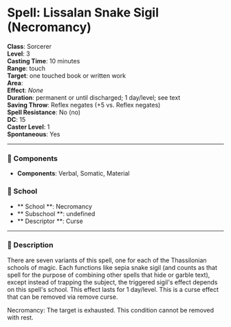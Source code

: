 
# Spell: Lissalan Snake Sigil (Necromancy)
**Class**: Sorcerer  
**Level**: 3  
**Casting Time**: 10 minutes  
**Range**: touch  
**Target**: one touched book or written work  
**Area**:   
**Effect**: _None_  
**Duration**: permanent or until discharged;  1 day/level; see text  
**Saving Throw**: Reflex negates (+5 vs. Reflex negates)  
**Spell Resistance**: No (no)  
**DC**: 15  
**Caster Level**: 1  
**Spontaneous**: Yes

---

### 🔮 Components
- **Components**: Verbal, Somatic, Material

### 🏫 School
- ** School **: Necromancy
- ** Subschool **: undefined
- ** Descriptor **: Curse
---

### 📜 Description
There are seven variants of this spell, one for each of the Thassilonian schools of magic. Each functions like sepia snake sigil (and counts as that spell for the purpose of combining other spells that hide or garble text), except instead of trapping the subject, the triggered sigil's effect depends on this spell's school. This effect lasts for 1 day/level. This is a curse effect that can be removed via remove curse.

Necromancy: The target is exhausted. This condition cannot be removed with rest.
